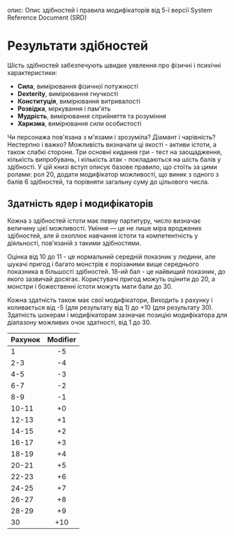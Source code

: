 опис: Опис здібностей і правила модифікаторів від 5-ї версії System Reference Document (SRD)

# Результати здібностей
Шість здібностей забезпечують швидке уявлення про фізичні і психічні характеристики:

* **Сила**, вимірювання фізичної потужності
* **Dexterity**, вимірювання гнучкості
* **Конституція**, вимірювання витривалості
* **Розвідка**, міркування і пам'ять
* **Мудрість**, вимірювання сприйняття та розуміння
* **Харизма**, вимірювання сили особистості

Чи персонажа пов'язана з м'язами і зрозуміла? Діамант і чарівність? Нестерпно і важко? Можливість визначати ці якості - активи істоти, а також слабкі сторони. Три основні кидання гри - тест на заощадження, кількість випробувань, і кількість атак - покладаються на шість балів у здібності. У цій книзі вступ описує базове правило, що стоїть за цими ролами: рол 20, додати модифікатор можливості, що виник з одного з балів 6 здібностей, та порівняти загальну суму до цільового числа.

## Здатність ядер і модифікаторів
Кожна з здібностей істоти має певну партитуру, число визначає величину цієї можливості. Уміння — це не лише міра вроджених здібностей, але й охоплює навчання істоти та компетентність у діяльності, пов'язаній з такими здібностями.

Оцінка від 10 до 11 - це нормальний середній показник у людини, але шукачі пригод і багато монстрів є порізаними вище середнього показника в більшості здібностей. 18-ий бал - це найвищий показник, до якого зазвичай досягає. Користувачі пригод можуть оцінити до 20, а монстри і божественні істоти можуть мати бали до 30.

Кожна здатність також має свої модифікатори, Виходить з рахунку і коливається від -5 (для результату від 1) до +10 (для результату 30). Здатність шокерам і модифікаторам зазначає позицію модифікатора для діапазону можливих очок здатності, від 1 до 30.

| Рахунок | Modifier |
| ------- |:--------:|
| 1       |    -5    |
| 2-3     |    -4    |
| 4-5     |    -3    |
| 6-7     |    -2    |
| 8-9     |    -1    |
| 10-11   |    +0    |
| 12-13   |    +1    |
| 14-15   |    +2    |
| 16-17   |    +3    |
| 18-19   |    +4    |
| 20-21   |    +5    |
| 22-23   |    +6    |
| 24-25   |    +7    |
| 26-27   |    +8    |
| 28-29   |    +9    |
| 30      |   +10    |
